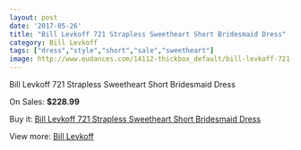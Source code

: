 ```yaml
---
layout: post
date: '2017-05-26'
title: "Bill Levkoff 721 Strapless Sweetheart Short Bridesmaid Dress"
category: Bill Levkoff
tags: ["dress","style","short","sale","sweetheart"]
image: http://www.eudances.com/14112-thickbox_default/bill-levkoff-721-strapless-sweetheart-short-bridesmaid-dress.jpg
---
```

Bill Levkoff 721 Strapless Sweetheart Short Bridesmaid Dress

On Sales: **$228.99**
<a href="https://www.eudances.com/en/bill-levkoff/4235-bill-levkoff-721-strapless-sweetheart-short-bridesmaid-dress.html"><amp-img layout="responsive" width="600" height="600" src="//www.eudances.com/14112-thickbox_default/bill-levkoff-721-strapless-sweetheart-short-bridesmaid-dress.jpg" alt="Bill Levkoff 721 Strapless Sweetheart Short Bridesmaid Dress 0" /></a>
<a href="https://www.eudances.com/en/bill-levkoff/4235-bill-levkoff-721-strapless-sweetheart-short-bridesmaid-dress.html"><amp-img layout="responsive" width="600" height="600" src="//www.eudances.com/14115-thickbox_default/bill-levkoff-721-strapless-sweetheart-short-bridesmaid-dress.jpg" alt="Bill Levkoff 721 Strapless Sweetheart Short Bridesmaid Dress 1" /></a>
<a href="https://www.eudances.com/en/bill-levkoff/4235-bill-levkoff-721-strapless-sweetheart-short-bridesmaid-dress.html"><amp-img layout="responsive" width="600" height="600" src="//www.eudances.com/14114-thickbox_default/bill-levkoff-721-strapless-sweetheart-short-bridesmaid-dress.jpg" alt="Bill Levkoff 721 Strapless Sweetheart Short Bridesmaid Dress 2" /></a>
<a href="https://www.eudances.com/en/bill-levkoff/4235-bill-levkoff-721-strapless-sweetheart-short-bridesmaid-dress.html"><amp-img layout="responsive" width="600" height="600" src="//www.eudances.com/14113-thickbox_default/bill-levkoff-721-strapless-sweetheart-short-bridesmaid-dress.jpg" alt="Bill Levkoff 721 Strapless Sweetheart Short Bridesmaid Dress 3" /></a>

Buy it: [Bill Levkoff 721 Strapless Sweetheart Short Bridesmaid Dress](https://www.eudances.com/en/bill-levkoff/4235-bill-levkoff-721-strapless-sweetheart-short-bridesmaid-dress.html "Bill Levkoff 721 Strapless Sweetheart Short Bridesmaid Dress")

View more: [Bill Levkoff](https://www.eudances.com/en/57-bill-levkoff "Bill Levkoff")
